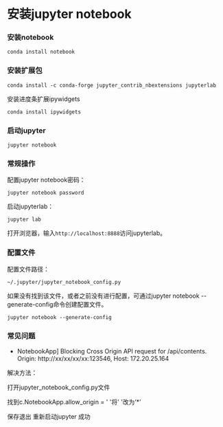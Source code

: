 # 安装jupyter notebook

### 安装notebook
```
conda install notebook
```

### 安装扩展包
```
conda install -c conda-forge jupyter_contrib_nbextensions jupyterlab
```

安装进度条扩展ipywidgets
```
conda install ipywidgets
```

### 启动jupyter

```
jupyter notebook
```

### 常规操作

配置jupyter notebook密码：

```
jupyter notebook password
```

启动jupyterlab：

```
jupyter lab
```

打开浏览器，输入`http://localhost:8888`访问jupyterlab。

### 配置文件

配置文件路径：
```
~/.jupyter/jupyter_notebook_config.py
```

如果没有找到该文件，或者之前没有进行配置，可通过jupyter notebook --generate-config命令创建配置文件。

```
jupyter notebook --generate-config
```

### 常见问题

- NotebookApp] Blocking Cross Origin API request for /api/contents. Origin: http://xx/xx/xx/xx:123546, Host: 172.20.25.164

解决方法：

打开jupyter_notebook_config.py文件

找到c.NotebookApp.allow_origin = ' '将' '改为‘*’

保存退出 重新启动jupyter 成功